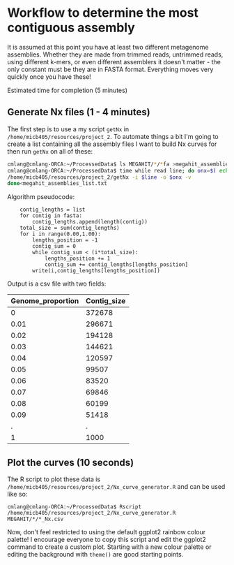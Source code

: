 # Workflow to determine the most contiguous assembly

It is assumed at this point you have at least two different metagenome assemblies. Whether they are made
from trimmed reads, untrimmed reads, using different k-mers, or even different assemblers it doesn't matter - the
only constant must be they are in FASTA format. Everything moves very quickly once you have these!

Estimated time for completion (5 minutes)

## Generate Nx files (1 - 4 minutes)

The first step is to use a my script `getNx` in `/home/micb405/resources/project_2`. To automate things a bit
I'm going to create a list containing all the assembly files I want to build Nx curves for then run `getNx` on
all of these:

```bash
cmlang@cmlang-ORCA:~/ProcessedData$ ls MEGAHIT/*/*fa >megahit_assemblies_list.txt
cmlang@cmlang-ORCA:~/ProcessedData$ time while read line; do onx=$( echo $line | sed 's/.contigs.fa/_Nx.csv/g')
/home/micb405/resources/project_2/getNx -i $line -o $onx -v
done<megahit_assemblies_list.txt
```


Algorithm pseudocode:
```
    contig_lengths = list
    for contig in fasta:
        contig_lengths.append(length(contig))
    total_size = sum(contig_lengths)
    for i in range(0.00,1.00):
        lengths_position = -1
        contig_sum = 0
        while contig_sum < (i*total_size):
            lengths_position += 1
            contig_sum += contig_lengths[lengths_position]
        write(i,contig_lengths[lengths_position])
```

Output is a csv file with two fields:

| Genome_proportion | Contig_size |
|-------------------|-------------|
| 0                 | 372678      |
| 0.01              | 296671      |
| 0.02              | 194128      |
| 0.03              | 144621      |
| 0.04              | 120597      |
| 0.05              | 99507       |
| 0.06              | 83520       |
| 0.07              | 69846       |
| 0.08              | 60199       |
| 0.09              | 51418       |
| . | . |
| 1                 | 1000        |

## Plot the curves (10 seconds)

The R script to plot these data is `/home/micb405/resources/project_2/Nx_curve_generator.R`
and can be used like so:

```
cmlang@cmlang-ORCA:~/ProcessedData$ Rscript /home/micb405/resources/project_2/Nx_curve_generator.R MEGAHIT/*/*_Nx.csv
```

Now, don't feel restricted to using the default ggplot2 rainbow colour palette! I encourage everyone to copy this
script and edit the ggplot2 command to create a custom plot. Starting with a new colour palette or editing the background
with `theme()` are good starting points.
